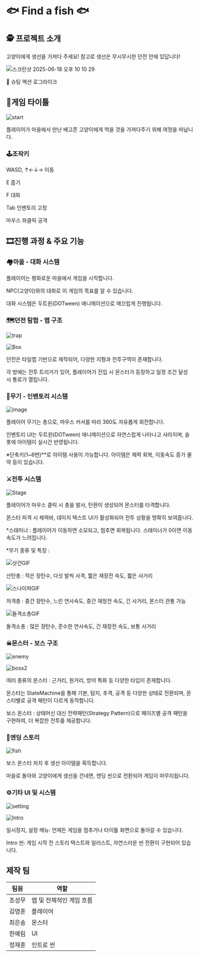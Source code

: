<h1>🐟 Find a fish 🐟</h1>

## 🕵️ 프로젝트 소개


고양이에게 생선을 가져다 주세요! 참고로 생선은 무시무시한 던전 안에 있답니다!

![스크린샷 2025-06-18 오후 10 10 29](https://github.com/user-attachments/assets/0aeb5f29-445b-447c-b414-803d81e8f0e3)

📱 슈팅 액션 로그라이크

## 🚩게임 타이틀
![start](https://github.com/user-attachments/assets/fb09407f-36f1-4f98-9eff-c853c6c6bbd4)

플레이어가 마을에서 만난 배고픈 고양이에게 먹을 것을 가져다주기 위해 여정을 떠납니다.



### 🕹조작키
WASD, ↑←↓→ 이동

E 줍기

F 대화

Tab 인벤토리 고정

마우스 좌클릭 공격

## 🎞진행 과정 & 주요 기능

### 🏘마을 - 대화 시스템
플레이어는 평화로운 마을에서 게임을 시작합니다.

NPC(고양이)와의 대화로 이 게임의 목표를 알 수 있습니다.

대화 시스템은 두트윈(DOTween) 애니메이션으로 매끄럽게 진행됩니다.

### 🗺던전 탐험 - 맵 구조
![trap](https://github.com/user-attachments/assets/52f74863-688a-433f-8510-600a4ca0df06)

![Box](https://github.com/user-attachments/assets/94b61e84-e749-436c-a9ee-e0fa9091f105)


던전은 타일맵 기반으로 제작되어, 다양한 지형과 전투구역이 존재합니다.

각 방에는 전투 트리거가 있어, 플레이어가 진입 시 몬스터가 등장하고 일정 조건 달성 시 통로가 열립니다.

### 👛무기 - 인벤토리 시스템
![image](https://github.com/user-attachments/assets/04d9f916-d147-49ef-ab78-001f0afdfd0f)

플레이어 무기는 총으로, 마우스 커서를 따라 360도 자유롭게 회전합니다.

인벤토리 UI는 두트윈(DOTween) 애니메이션으로 자연스럽게 나타나고 사라지며, 슬롯에 아이템이 실시간 반영됩니다.

※단축키(1~6번)**로 아이템 사용이 가능합니다.
아이템은 체력 회복, 이동속도 증가 물약 등이 있습니다.

### ⚔전투 시스템
![Stage](https://github.com/user-attachments/assets/9b197815-600d-4449-8630-f598010e7b04)

플레이어가 마우스 클릭 시 총을 발사, 탄환이 생성되어 몬스터를 타격합니다.

몬스터 피격 시 체력바, 데미지 텍스트 UI가 활성화되어 전투 상황을 명확히 보여줍니다.

*스태미너 : 플레이어가 이동하면 소모되고, 멈추면 회복됩니다. 스태미너가 0이면 이동속도가 느려집니다.


*무기 종류 및 특징 :

![샷건GIF](https://github.com/user-attachments/assets/8563cac4-6d8f-483f-bd0b-af74096bc39a)

산탄총 : 적은 장탄수, 다섯 발씩 사격, 짧은 재장전 속도, 짧은 사거리

![스나이퍼GIF](https://github.com/user-attachments/assets/a3f46afc-307d-4e5e-b4f2-bff84c111ff1)

저격총 : 중간 장탄수, 느린 연사속도, 중간 재정전 속도, 긴 사거리, 몬스터 관통 가능

![돌격소총GIF](https://github.com/user-attachments/assets/6097a53d-c061-4959-b933-69e810ef3b72)

돌격소총 : 많은 장탄수, 준수한 연사속도, 긴 재장전 속도, 보통 사거리


### ☠몬스터 - 보스 구조
![enemy](https://github.com/user-attachments/assets/c688aba1-5297-4ecd-9257-da582583dcd4)

![boss2](https://github.com/user-attachments/assets/980ccbaa-8f2a-4009-a83f-b85315fdc4b4)


여러 종류의 몬스터 : 근거리, 원거리, 방어 특화 등 다양한 타입이 존재합니다.

몬스터는 StateMachine을 통해 기본, 탐지, 추격, 공격 등 다양한 상태로 전환되며, 몬스터별로 공격 패턴이 다르게 동작합니다.

보스 몬스터 : 상태머신 대신 전략패턴(Strategy Pattern)으로 페이즈별 공격 패턴을 구현하여, 더 복잡한 전투를 제공합니다.

### 💬엔딩 스토리
![fish](https://github.com/user-attachments/assets/4ff7b5c1-a9a3-4d8d-bb55-fc817024f9ad)

보스 몬스터 처치 후 생선 아이템을 획득합니다.

마을로 돌아와 고양이에게 생선을 건네면, 엔딩 씬으로 전환되어 게임이 마무리됩니다.

### ⚙기타 UI 및 시스템
![setting](https://github.com/user-attachments/assets/ce0e3963-f025-4674-b6e3-1fde27b410bb)

![Intro](https://github.com/user-attachments/assets/2fa189d6-fd77-4474-bf71-14664acacc6b)

일시정지, 설정 메뉴: 언제든 게임을 멈추거나 타이틀 화면으로 돌아갈 수 있습니다.

Intro 씬: 게임 시작 전 스토리 텍스트와 일러스트, 자연스러운 씬 전환이 구현되어 있습니다.

## 제작 팀
| 팀원|역할|
|-------------|------|
| 조성무 | 맵 및 전체적인 게임 흐름 |
| 김영훈 | 플레이어 |
| 최은송 | 몬스터 |
| 한예림 | UI |
| 정재훈 | 인트로 씬 |
